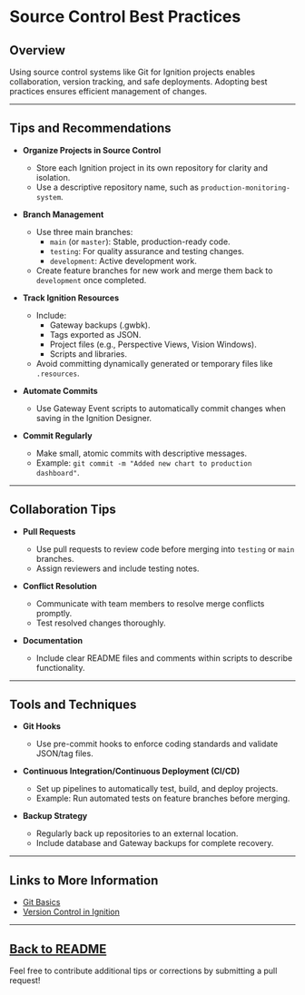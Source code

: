 # Source Control Best Practices

## Overview
Using source control systems like Git for Ignition projects enables collaboration, version tracking, and safe deployments. Adopting best practices ensures efficient management of changes.

---

## Tips and Recommendations

- **Organize Projects in Source Control**
  - Store each Ignition project in its own repository for clarity and isolation.
  - Use a descriptive repository name, such as `production-monitoring-system`.

- **Branch Management**
  - Use three main branches:
    - `main` (or `master`): Stable, production-ready code.
    - `testing`: For quality assurance and testing changes.
    - `development`: Active development work.
  - Create feature branches for new work and merge them back to `development` once completed.

- **Track Ignition Resources**
  - Include:
    - Gateway backups (.gwbk).
    - Tags exported as JSON.
    - Project files (e.g., Perspective Views, Vision Windows).
    - Scripts and libraries.
  - Avoid committing dynamically generated or temporary files like `.resources`.

- **Automate Commits**
  - Use Gateway Event scripts to automatically commit changes when saving in the Ignition Designer.

- **Commit Regularly**
  - Make small, atomic commits with descriptive messages.
  - Example: `git commit -m "Added new chart to production dashboard"`.

---

## Collaboration Tips

- **Pull Requests**
  - Use pull requests to review code before merging into `testing` or `main` branches.
  - Assign reviewers and include testing notes.

- **Conflict Resolution**
  - Communicate with team members to resolve merge conflicts promptly.
  - Test resolved changes thoroughly.

- **Documentation**
  - Include clear README files and comments within scripts to describe functionality.

---

## Tools and Techniques

- **Git Hooks**
  - Use pre-commit hooks to enforce coding standards and validate JSON/tag files.

- **Continuous Integration/Continuous Deployment (CI/CD)**
  - Set up pipelines to automatically test, build, and deploy projects.
  - Example: Run automated tests on feature branches before merging.

- **Backup Strategy**
  - Regularly back up repositories to an external location.
  - Include database and Gateway backups for complete recovery.

---

## Links to More Information
- [Git Basics](https://git-scm.com/book/en/v2/Getting-Started-Git-Basics)
- [Version Control in Ignition](https://docs.inductiveautomation.com/display/DOC81/Version+Control+and+Collaboration)

---
[Back to README](../README.md)
---

Feel free to contribute additional tips or corrections by submitting a pull request!
